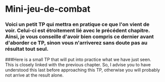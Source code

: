 # Mini-jeu-de-combat
 ### Voici un petit TP qui mettra en pratique ce que l'on vient de voir. Celui-ci est étroitement lié avec le précédent chapitre. Ainsi, je vous conseille d'avoir bien compris ce dernier avant d'aborder ce TP, sinon vous n'arriverez sans doute pas au résultat tout seul.



###Here is a small TP that will put into practice what we have just seen. This is closely linked with the previous chapter. So, I advise you to have understood this last before approaching this TP, otherwise you will probably not arrive at the result alone.
